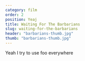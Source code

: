 ```yaml
---
category: film
order: 2
position: Yeaj
title: Waiting For The Barbarians
slug: waiting-for-the-barbarians
header: "barbarians-thumb.jpg"
thumb: "barbarians-thumb.jpg"
---
```


Yeah I try to use foo everywhere
